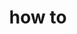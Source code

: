 ---
# Accomplishments widget.
widget: "howto"  # Widget name:  common, howto perspective, reading, cd-with-jenkins-and-docker  etc
headless: true  # This file represents a page section.
active: true  # Activate this widget? true/false
weight: 3 # Order that this section will appear.
title: "how to"
subtitle: ""

# Date format
date_format: "Jan 2006"

# Accomplishments.
#   Add/remove as many `[[item]]` blocks below as you like.
#   `title`, `organization` and `date_start` are the required parameters.
#   Leave other parameters empty if not required.
#   Begin/end multi-line descriptions with 3 quotes `"""`.
item:
 

smallItem: 
 - title: "Prevent Cryptojacking by Securing Kubernetes"
   summary: "bmc.com"
   linkText: ""
   linkUrl: "https://www.bmc.com/blogs/prevent-cryptojacking-by-securing-kubernetes/"
   openNewWindow: 
   image: "https://res.cloudinary.com/agile-seo/image/fetch/w_62,dpr_1.0,d_blank_am8gzx.png/https%3A%2F%2Flogo.clearbit.com%2Fbmc.com%3Fsize%3D250" 
 - title: "11 Ways (Not) to Get Hacked"
   summary: "kubernetes.io"
   linkText: ""
   linkUrl: "https://kubernetes.io/blog/2018/07/18/11-ways-not-to-get-hacked/"
   openNewWindow: 
   image: "https://res.cloudinary.com/agile-seo/image/fetch/w_62,dpr_1.0,d_blank_am8gzx.png/https%3A%2F%2Flogo.clearbit.com%2Fkubernetes.io%3Fsize%3D250" 
 - title: "Hardening your Google Kubernetes Engine Cluster Security"
   summary: "cloud.google.com"
   linkText: ""
   linkUrl: "https://cloud.google.com/kubernetes-engine/docs/how-to/hardening-your-cluster"
   openNewWindow: 
   image: "https://res.cloudinary.com/agile-seo/image/fetch/w_62,dpr_1.0,d_blank_am8gzx.png/https%3A%2F%2Flogo.clearbit.com%2Fcloud.google.com%3Fsize%3D250" 
 - title: "Deploying Secure Kubernetes Containers in Production"
   summary: "sdxcentral.com"
   linkText: ""
   linkUrl: "https://www.sdxcentral.com/articles/contributed/deploying-secure-kubernetes-containers/2018/08/"
   openNewWindow: 
   image: "https://res.cloudinary.com/agile-seo/image/fetch/w_62,dpr_1.0,d_blank_am8gzx.png/https%3A%2F%2Flogo.clearbit.com%2Fsdxcentral.com%3Fsize%3D250" 
 - title: "Continuous Security: Delivering Secure Apps on Kubernetes"
   summary: "cloudbees.com"
   linkText: ""
   linkUrl: "https://www.cloudbees.com/blog/continuous-security-delivering-secure-apps-kubernetes"
   openNewWindow: 
   image: "https://res.cloudinary.com/agile-seo/image/fetch/w_62,dpr_1.0,d_blank_am8gzx.png/https%3A%2F%2Flogo.clearbit.com%2Fcloudbees.com%3Fsize%3D250" 
 - title: "Securing Kubernetes Clusters at all Layers"
   summary: "sumologic.com"
   linkText: ""
   linkUrl: "https://www.sumologic.com/blog/devops/kubernetes-security-best-practices/"
   openNewWindow: 
   image: "https://res.cloudinary.com/agile-seo/image/fetch/w_62,dpr_1.0,d_blank_am8gzx.png/https%3A%2F%2Flogo.clearbit.com%2Fsumologic.com%3Fsize%3D250"
 - title: "Kubernetes Security - Best Practice Guide"
   summary: "github.com"
   linkText: ""
   linkUrl: "https://github.com/freach/kubernetes-security-best-practice"
   openNewWindow: 
   image: "https://res.cloudinary.com/agile-seo/image/fetch/w_62,dpr_1.0,d_blank_am8gzx.png/https%3A%2F%2Flogo.clearbit.com%2Fgithub.com%3Fsize%3D250"
---